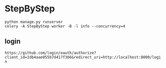 # StepByStep

```
python manage.py runserver
celery -A StepByStep worker -B -l info --concurrency=4
```

## login

`https://github.com/login/oauth/authorize?client_id=1db4aae055b7d417f366&redirect_uri=http://localhost:8000/login`
